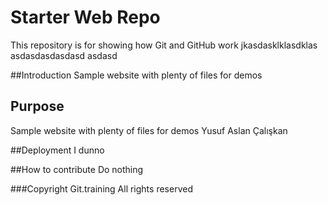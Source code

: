 # Starter Web Repo

This repository is for showing how Git and GitHub work
jkasdasklklasdklas
asdasdasdasdasd
asdasd

##Introduction
Sample website with plenty of files for demos



## Purpose

Sample website with plenty of files for demos
Yusuf Aslan Çalışkan

##Deployment
I dunno

##How to contribute
Do nothing

###Copyright
Git.training All rights reserved